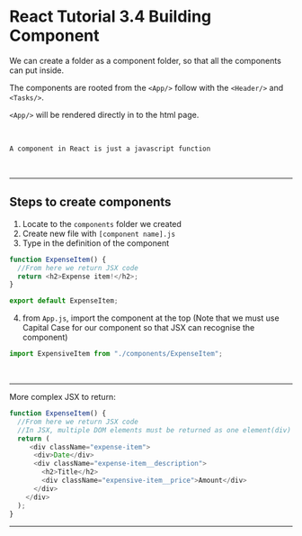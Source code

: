 # React Tutorial 3.4 Building Component

We can create a folder as a component folder, so that all the components can put inside.

The components are rooted from the `<App/>` follow with the `<Header/>` and `<Tasks/>`.

`<App/>` will be rendered directly in to the html page.

<br/>

```
A component in React is just a javascript function
```

<br/><hr/>

## Steps to create components

1. Locate to the `components` folder we created
2. Create new file with `[component name].js`
3. Type in the definition of the component

```javascript
function ExpenseItem() {
  //From here we return JSX code
  return <h2>Expense item!</h2>;
}

export default ExpenseItem;
```

4. from `App.js`, import the component at the top (Note that we must use Capital Case for our component so that JSX can recognise the component)

```javascript
import ExpensiveItem from "./components/ExpenseItem";
```

<br/><hr/>

More complex JSX to return:

```javascript
function ExpenseItem() {
  //From here we return JSX code
  //In JSX, multiple DOM elements must be returned as one element(div)
  return (
     <div className="expense-item">
      <div>Date</div>
      <div className="expense-item__description">
        <h2>Title</h2>
        <div className="expensive-item__price">Amount</div>
      </div>
    </div>
  );
}
```

<hr/>
